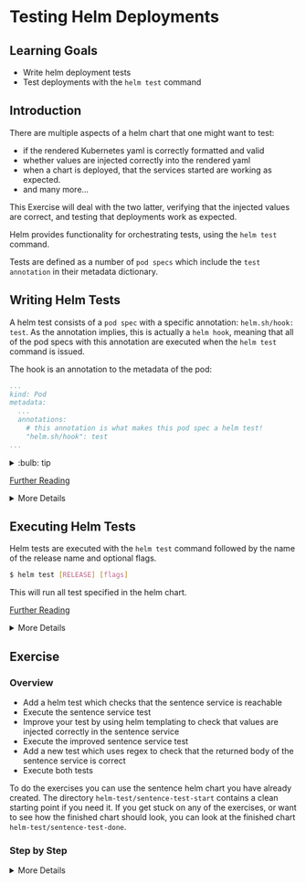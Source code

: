 # Testing Helm Deployments

## Learning Goals

- Write helm deployment tests
- Test deployments with the `helm test` command

## Introduction

There are multiple aspects of a helm chart that one might want to test:

- if the rendered Kubernetes yaml is correctly formatted and valid
- whether values are injected correctly into the rendered yaml
- when a chart is deployed, that the services started are working as expected.
- and many more...

This Exercise will deal with the two latter, verifying that the injected values are correct, and testing that deployments work as expected.

Helm provides functionality for orchestrating tests, using the `helm test` command.

Tests are defined as a number of `pod specs` which include the `test annotation` in their metadata dictionary.

## Writing Helm Tests

A helm test consists of a `pod spec` with a specific annotation: `helm.sh/hook: test`.
As the annotation implies, this is actually a `helm hook`, meaning that all of the pod specs with this annotation are executed when the `helm test` command is issued.

The hook is an annotation to the metadata of the pod:

```yaml
...
kind: Pod
metadata:
  ...
  annotations:
    # this annotation is what makes this pod spec a helm test!
    "helm.sh/hook": test
...
```

<details>
<summary>:bulb: tip</summary>
>Test pod specs can be located anywhere in the in the `<chart>/templates` >directory, though it is convention to place tests in a separate directory >called `tests`, eg. `<chart>/templates/tests`.
</details>

[Further Reading](https://helm.sh/docs/topics/chart_tests/)

<details>
<summary>More Details</summary>

##### Helm Test Template

Below is an example of a complete boilerplate test pod spec:

```yaml
apiVersion: v1
kind: Pod
metadata:
  name: "{{ .Release.Name }}-example-test"
  annotations:
    # this annotation is what makes this pod spec a helm test!
    "helm.sh/hook": test
spec:
  restartPolicy: Never
  containers:
    - name: "{{ .Release.Name }}-example-test"
      image: <container-image>:<tag>
      command: ["example-command", "example-argument"]
```

>:bulb: Note that we set the `restartPolicy` to `Never`.
>If we do not specify a restart policy, Kubernetes will try to be helpful, and will keep restarting our test pods, which will eventually fail the test once it reaches it's timeout.
>Therefore make sure to specify the `restartPolicy`.

You can use all of the functionality of normal pod specs when writing tests.

Here is an example test that will check if the http endpoint of the sentences application responds to requests:

```yaml
apiVersion: v1
kind: Pod
metadata:
  name: "{{ .Release.Name }}-sentence-svc-test"
  annotations:
    # this annotation is what makes this pod spec a helm test!
    "helm.sh/hook": test
spec:
  restartPolicy: Never
  containers:
    - name: "{{ .Release.Name }}-sentence-svc-test"
      image: praqma/network-multitool:minimal
      command: ["curl", "-s", "sentence:8080"]
```

##### command vs. args

When writing helm tests, you are likely to want to override the origin `ENTRYPOINT` or `CMD` defined in the Dockerfile of the image used in the test.
In kubernetes this is done, slightly unintuitively, by using the `command` key of the container spec to define the `ENTRYPOINT`, and the `args` key to define the `CMD` of the container.

An example of overwriting the entrypoint of container:

```yaml
spec:
  containers:
      ...
      command: ["curl", "-s", "sentence:8080"]
```

An example of overwriting both the entrypoint (with `command`) and the cmd (with `args`)

```yaml
spec:
  containers:
      ...
      command: ["curl"]
      args: ["-s", "sentence:8080"]
```

You can of course also use `args` by itself without modifying the `command`.

[Further Reading](https://kubernetes.io/docs/tasks/inject-data-application/define-command-argument-container/)

##### Helm Hooks / Automatically Removing Test Pods

You can use helm hooks in your test pod specs to do useful things.
An example could be to delete pods after they have completed successfully.
This is done with the `helms.sh/hook-delete-policy: hook-succeeded` hook.
The new hook is added to the annotations of the pod spec:

```yaml
apiVersion: v1
kind: Pod
metadata:
  name: "{{ .Release.Name }}-example-test"
  annotations:
    # this annotation is what makes this pod spec a helm test!
    "helm.sh/hook": test
    # we can use this hook to automatically delete the pod
    # after the test has succussfully run, but keep the pod if it fails
    # such that we can inspect why it failed
    "helm.sh/hook-delete-policy": hook-succeeded
```

> Note: With the current version of helm, v3.5.4, when using this hook, pods are deleted immediately, which means that the `helm test --logs <release>` will not print the logs, as the pods are deleted too early.
> This is a [known issue](https://github.com/helm/helm/issues/9098) and will hopefully soon be fixed.


[Further Reading](https://helm.sh/docs/topics/charts_hooks/)

<details>
<summary>:bulb: (Don't Put) Multiple Test-Containers in the same Pod</summary>

>Best practice when writing helm tests is to have each test container in it's own pod, but you can technically add as many containers to your test pods as you want.
>Having multiple containers in the same pod, will mean that the pod will only succeed if all of the containers exit successfully, and the pod will fail if just one of the containers exit unsuccessfully.
>This can be a useful pattern in certain cases, but you should know that if do so, the `helm test --logs` command will not work, as helm will not know which of the containers in the pod to get logs from, and it will be up to you to gather the logs some other way.
>Therefore best practice is to put each test into it's own pod, such that all test logs can be viewed easily.

</details>

</details>

## Executing Helm Tests

Helm tests are executed with the `helm test` command followed by the name of the release name and optional flags.
```sh
$ helm test [RELEASE] [flags]
```
This will run all test specified in the helm chart.

[Further Reading](https://helm.sh/docs/helm/helm_test/)

<details>
<summary>More Details</summary>

##### Viewing Test Logs
The stdout/stderr of the test pods can be conveniently viewed when running tests by using the `--logs` flag on the test command.
```sh
$ helm test --logs [RELEASE]
```
The above command will run all of the tests and print the logs of each of the tests.

##### Waiting for all Chart Resources to be Ready
When deploying a helm chart that has tests, one will usually execute the tests each time a deployment of the chart is done.
One has to note though that executing a `$ helm test` immediately after a `$ helm install` might produce false failed tests, as the helm test command does not check if all of the chart resources are ready.
To alleviate this we can use the `--wait` flag on the install command to make helm wait for all of the chart resources to be ready before moving to the next command.
```sh
$ helm install --wait [RELEASE] [CHART] && helm test [RELEASE]
```
Hence the above command would first install the chart, then wait for all of the chart resources to be in the ready state, and then run the tests.


</details>

## Exercise

### Overview

- Add a helm test which checks that the sentence service is reachable
- Execute the sentence service test
- Improve your test by using helm templating to check that values are injected correctly in the sentence service
- Execute the improved sentence service test
- Add a new test which uses regex to check that the returned body of the sentence service is correct
- Execute both tests

To do the exercises you can use the sentence helm chart you have already created.
The directory `helm-test/sentence-test-start` contains a clean starting point if you need it.
If you get stuck on any of the exercises, or want to see how the finished chart should look, you can look at the finished chart `helm-test/sentence-test-done`.

### Step by Step

<details>
<summary>More Details</summary>

##### * Add a helm test which checks that the sentence service is reachable

Start by adding a `tests` directory to the templates of your sentences helm chart:
```sh
mkdir sentence-app/templates/tests
```
(assuming that your helm chart is called `sentence-app`)

Create a file in the new tests directory called `sentence-svc-test.yaml`, and add the following code to the file:
```yaml
apiVersion: v1
kind: Pod
metadata:
  name: "{{ .Release.Name }}-sentence-svc-test"
  annotations:
    # this annotation is what makes this pod spec a helm test!
    "helm.sh/hook": test
spec:
  restartPolicy: Never
  containers:
    - name: "{{ .Release.Name }}-sentence-svc-test"
      image: praqma/network-multitool:minimal
      command: ["curl", "-s", "sentence:8080"]
```

This helm test will run a pod, the pod will run a single container, which will use the curl command to make a HTTP request to the sentence service.
If the curl command receives a 200 response, then the container will exit with code 0, indicating a success.
If the curl command does not receive a 200 response, the container will exit with a code that is greater than 0, indicating a failed test.

Thus we can use this simple test to verify that after we have installed our chart, that our services are actually responding!

#### * Execute the sentence service test

Now let's execute the new test that we have created.
First we have to deploy the test to the Kubernetes cluster, so that Kubernetes knows what to do when we issue the test command, we can do that by upgrading the existing deployment.
If the chart is not currently installed, you should install it instead of upgrading.
```sh
$ helm upgrade sentences sentence-app
Release "sentences" has been upgraded. Happy Helming!
NAME: sentences
LAST DEPLOYED: Wed Apr 28 08:42:36 2021
NAMESPACE: default
STATUS: deployed
REVISION: 2
```

Verify that all resources are correctly deployed with `kubectl get`.

It is important that all pods are in the `ready` state, since otherwise we might get a false negative when we run the test.

Now execute the test:
```sh
$ helm test sentences
NAME: sentences
LAST DEPLOYED: Wed Apr 28 08:42:36 2021
NAMESPACE: default
STATUS: deployed
REVISION: 2
TEST SUITE:     sentences-sentence-svc-test
Last Started:   Wed Apr 28 08:42:41 2021
Last Completed: Wed Apr 28 08:42:45 2021
Phase:          Succeeded
```

As we can see from the output, the test executed successfully.

We can inspect the test pod:
```sh
$ kubectl get pods
NAME                             READY   STATUS      RESTARTS   AGE
NAME                             READY   STATUS      RESTARTS   AGE
sentence-age-7c948b5d88-vrmbp    1/1     Running     0          3m27s
sentence-name-5687d74d64-mmhzs   1/1     Running     0          3m27s
sentences-668bd45d9-t5gn4        1/1     Running     0          3m27s
sentences-sentence-svc-test      0/1     Completed   0          2m58s

$ kubectl logs sentences-sentence-svc-test
Michael is 17 years
```

Clean up the test pod:
```sh
$ kubectl delete pod sentences-sentece-svc-test
```

#### * Improve your test by using helm templating to check that values are injected correctly in the sentence service

Now let's test the templating functionality of helm.

Change the following lines in your sentence service template `templates/sentences-svc.yaml`:

From:
```yaml
...
metadata:
  ...
  name: sentence
spec:
  ports:
    - port: 8080
      ...
  ...
```
To:
```yaml
...
metadata:
  ...
  name: {{ .Values.sentences.service.name }}
spec:
  ports:
    - port: {{ .Values.sentences.service.port }}
      ...
  ...
```


Next we change the test to use the same service name and port:

Change `templates/tests/sentence-svc-test.yaml` from:
```yaml
...
spec:
  ...
  containers:
    ...
      command: ["curl", "-s", "sentence:8080"]
```

To:
```yaml
...
spec:
  ...
  containers:
    ...
      command: ["curl", "-s", "{{ .Values.sentences.service.name }}:{{ .Values.sentences.service.port }}"]
```

Next we add the service name and port values to the `values.yaml`.
Edit `sentence-app/values.yaml`, and add the `name: sentence` and `port: 9090` values under the sentence service:
```yaml
sentences:
  ...
  service:
    ...
    port: 9090
    name: sentence
```

This change enables us to template the service name and port that the sentence service will use.
The cool thing is that we can use the same templating in our test specification.
This is cool because we can use it to test that the service is actually using the values we have specified.

#### * Execute the improved sentence service test

Upgrade the helm installation like you did before, and run the test the same way as before.

The test should succeed.

Remember to clean up the test pod after the test has run.

#### * Add a new test which uses regex to check that the returned body of the sentence service is correct

Helm test pod specs can contain any container executing arbitrary commands.
Let's try a more elaborate test.
We will use regex to test that the body of the HTTP response follows an exepcted pattern, in order verify that the service is not only responding, but returns the correct result.

The sentence application returns a response that looks like this:
```
Terry is 89 years
```
We can break that into a pattern with four sections: a capitalized name, the word 'is', a number and finally the word 'years'.

We can create a regex statement to match this:
```regex
^[A-Z][a-z]+\ is\ \d+\ years$
```
If you are not sure how regex works, then don't worry, the important part is that this statement will verify that a response from the service follows the pattern outlined above.

We could verify the regex using shell commands, but that can get messy and hard to maintain, so let's use programming language to write our test in.

We have prepared a small golang program that will query the endpoint and very the regex.
The golang code is located in `helm-test/sentence-regex-test/sentence_regex.go`, but the implementation is not important for the purpose of this exercise.
The program will return a exit code 0 if the regex matches, and 1 if it does not.
The program has already been packaged in a [docker image](https://hub.docker.com/r/releasepraqma/sentence-regex-test) so that we can use it a test spec.

We add a new test spec:

Create a new file: `sentence-app/templates/tests/sentence-regex-test.yaml`

And add the code:
```yaml
apiVersion: v1
kind: Pod
metadata:
  name: "{{ .Release.Name }}-sentence-regex-test"
  annotations:
    "helm.sh/hook": test
spec:
  restartPolicy: Never
  containers:
    - name: "{{ .Release.Name }}-sentence-regex-test"
      image: releasepraqma/sentence-regex-test:latest
      args: ["http://{{ .Values.sentences.service.name }}:{{ .Values.sentences.service.port }}"]
```

The above pod spec should look familiar, and the interesting to note is that it uses the image with the regex golang test, and takes the templated endpoint as it's argument.


#### * Execute both tests

Now upgrade the helm chart to install the new test.

Execute the test command.
This time helm will execute both of our tests sequentially:

```sh
$ helm test sentences
NAME: sentences
LAST DEPLOYED: Wed Apr 28 09:30:59 2021
NAMESPACE: default
STATUS: deployed
REVISION: 3
TEST SUITE:     sentences-sentence-regex-test
Last Started:   Wed Apr 28 09:31:08 2021
Last Completed: Wed Apr 28 09:31:13 2021
Phase:          Succeeded
TEST SUITE:     sentences-sentence-svc-test
Last Started:   Wed Apr 28 09:31:13 2021
Last Completed: Wed Apr 28 09:31:14 2021
Phase:          Succeeded

$ kubectl logs sentences-sentence-regex-test
2021/04/28 07:31:13 response: ' Michael is 13 years ' is valid.
```

You can add as many tests as you need to your helm chart, and the `test` command will execute all of them.

</details>
